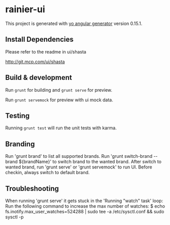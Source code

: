# rainier-ui

This project is generated with [yo angular generator](https://github.com/yeoman/generator-angular)
version 0.15.1.

## Install Dependencies

Please refer to the readme in ui/shasta

http://git.mcp.com/ui/shasta

## Build & development

Run `grunt` for building and `grunt serve` for preview.

Run `grunt servemock` for preview with ui mock data.

## Testing

Running `grunt test` will run the unit tests with karma.

## Branding

Run 'grunt brand' to list all supported brands.
Run 'grunt switch-brand --brand ${brandName}' to switch brand to the wanted brand.
After switch to wanted brand, run 'grunt serve' or 'grunt servemock' to run UI.
Before checkin, always switch to default brand.

## Troubleshooting
When running 'grunt serve' it gets stuck in the 'Running "watch" task' loop:
Run the following command to increase the max number of watches:
$ echo fs.inotify.max_user_watches=524288 | sudo tee -a /etc/sysctl.conf && sudo sysctl -p

